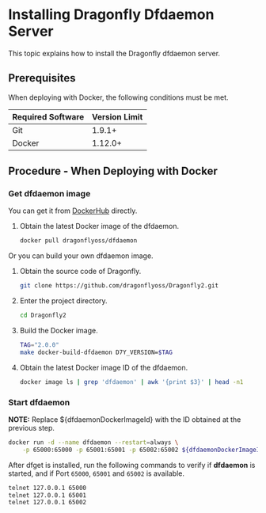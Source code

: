 # Installing Dragonfly Dfdaemon Server

This topic explains how to install the Dragonfly dfdaemon server.

## Prerequisites

When deploying with Docker, the following conditions must be met.

Required Software | Version Limit
---|---
Git|1.9.1+
Docker|1.12.0+

## Procedure - When Deploying with Docker

### Get dfdaemon image

You can get it from [DockerHub](https://hub.docker.com/) directly.

1. Obtain the latest Docker image of the dfdaemon.

    ```sh
    docker pull dragonflyoss/dfdaemon
    ```

Or you can build your own dfdaemon image.

1. Obtain the source code of Dragonfly.

    ```sh
    git clone https://github.com/dragonflyoss/Dragonfly2.git
    ```

2. Enter the project directory.

    ```sh
    cd Dragonfly2
    ```

3. Build the Docker image.

    ```sh
    TAG="2.0.0"
    make docker-build-dfdaemon D7Y_VERSION=$TAG
    ```

4. Obtain the latest Docker image ID of the dfdaemon.

    ```sh
    docker image ls | grep 'dfdaemon' | awk '{print $3}' | head -n1
    ```

### Start dfdaemon

**NOTE:** Replace ${dfdaemonDockerImageId} with the ID obtained at the previous step.

```sh
docker run -d --name dfdaemon --restart=always \
    -p 65000:65000 -p 65001:65001 -p 65002:65002 ${dfdaemonDockerImageId} daemon
```

After dfget is installed, run the following commands to
verify if **dfdaemon** is started,
and if Port `65000`, `65001` and `65002` is available.

```sh
telnet 127.0.0.1 65000
telnet 127.0.0.1 65001
telnet 127.0.0.1 65002
```

